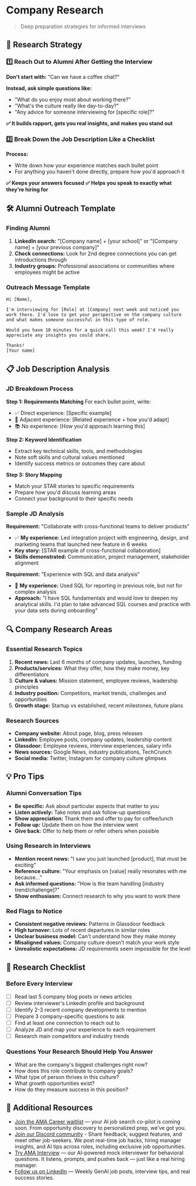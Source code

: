 # Company Research

> Deep preparation strategies for informed interviews

## 🎯 Research Strategy

### 1️⃣ Reach Out to Alumni After Getting the Interview

**Don't start with:** "Can we have a coffee chat?"

**Instead, ask simple questions like:**
- "What do you enjoy most about working there?"
- "What's the culture really like day-to-day?"
- "Any advice for someone interviewing for [specific role]?"

**✅ It builds rapport, gets you real insights, and makes you stand out**

### 2️⃣ Break Down the Job Description Like a Checklist

**Process:**
- Write down how your experience matches each bullet point
- For anything you haven't done directly, prepare how you'd approach it

**✅ Keeps your answers focused**
**✅ Helps you speak to exactly what they're hiring for**

## 🛠 Alumni Outreach Template

### Finding Alumni
1. **LinkedIn search:** "[Company name] + [your school]" or "[Company name] + [your previous company]"
2. **Check connections:** Look for 2nd degree connections you can get introductions through
3. **Industry groups:** Professional associations or communities where employees might be active

### Outreach Message Template
```
Hi [Name],

I'm interviewing for [Role] at [Company] next week and noticed you work there. I'd love to get your perspective on the company culture and what makes someone successful in this type of role.

Would you have 10 minutes for a quick call this week? I'd really appreciate any insights you could share.

Thanks!
[Your name]
```

## 📋 Job Description Analysis

### JD Breakdown Process

**Step 1: Requirements Matching**
For each bullet point, write:
- ✅ Direct experience: [Specific example]
- 🔄 Adjacent experience: [Related experience + how you'd adapt]
- 📚 No experience: [How you'd approach learning this]

**Step 2: Keyword Identification**
- Extract key technical skills, tools, and methodologies
- Note soft skills and cultural values mentioned
- Identify success metrics or outcomes they care about

**Step 3: Story Mapping**
- Match your STAR stories to specific requirements
- Prepare how you'd discuss learning areas
- Connect your background to their specific needs

### Sample JD Analysis

**Requirement:** "Collaborate with cross-functional teams to deliver products"
- ✅ **My experience:** Led integration project with engineering, design, and marketing teams that launched new feature in 6 weeks
- **Key story:** [STAR example of cross-functional collaboration]
- **Skills demonstrated:** Communication, project management, stakeholder alignment

**Requirement:** "Experience with SQL and data analysis"
- 🔄 **My experience:** Used SQL for reporting in previous role, but not for complex analysis
- **Approach:** "I have SQL fundamentals and would love to deepen my analytical skills. I'd plan to take advanced SQL courses and practice with your data sets during onboarding"

## 🔍 Company Research Areas

### Essential Research Topics
1. **Recent news:** Last 6 months of company updates, launches, funding
2. **Products/services:** What they offer, how they make money, key differentiators
3. **Culture & values:** Mission statement, employee reviews, leadership principles
4. **Industry position:** Competitors, market trends, challenges and opportunities
5. **Growth stage:** Startup vs established, recent milestones, future plans

### Research Sources
- **Company website:** About page, blog, press releases
- **LinkedIn:** Employee posts, company updates, leadership content
- **Glassdoor:** Employee reviews, interview experiences, salary info
- **News sources:** Google News, industry publications, TechCrunch
- **Social media:** Twitter, Instagram for company culture glimpses

## 💡 Pro Tips

### Alumni Conversation Tips
- **Be specific:** Ask about particular aspects that matter to you
- **Listen actively:** Take notes and ask follow-up questions
- **Show appreciation:** Thank them and offer to pay for coffee/lunch
- **Follow up:** Update them on how the interview went
- **Give back:** Offer to help them or refer others when possible

### Using Research in Interviews
- **Mention recent news:** "I saw you just launched [product], that must be exciting"
- **Reference culture:** "Your emphasis on [value] really resonates with me because..."
- **Ask informed questions:** "How is the team handling [industry trend/challenge]?"
- **Show enthusiasm:** Connect research to why you want to work there

### Red Flags to Notice
- **Consistent negative reviews:** Patterns in Glassdoor feedback
- **High turnover:** Lots of recent departures in similar roles
- **Unclear business model:** Can't understand how they make money
- **Misaligned values:** Company culture doesn't match your work style
- **Unrealistic expectations:** JD requirements seem impossible for the level

## 🎪 Research Checklist

### Before Every Interview
- [ ] Read last 5 company blog posts or news articles
- [ ] Review interviewer's LinkedIn profile and background
- [ ] Identify 2-3 recent company developments to mention
- [ ] Prepare 3 company-specific questions to ask
- [ ] Find at least one connection to reach out to
- [ ] Analyze JD and map your experience to each requirement
- [ ] Research main competitors and industry trends

### Questions Your Research Should Help You Answer
- What are the company's biggest challenges right now?
- How does this role contribute to company goals?
- What type of person thrives in this culture?
- What growth opportunities exist?
- How do they measure success in this position?

## 🔗 Additional Resources

- [Join the AMA Career waitlist](https://amacareer.ai/) — your AI job search co-pilot is coming soon. From opportunity discovery to personalized prep, we’ve got you.
- [Join our Discord community](https://discord.gg/b48Cy828eN) - Share feedback, suggest features, and meet other job-seekers. We post real-time job hacks, hiring manager insights, and AI tips across roles, including exclusive job opportunities.
- [Try AMA Interview](https://www.amainterview.ai) — our AI-powered mock interviewer for behavioral questions. It listens, prompts, and pushes back — just like a real hiring manager.
- [Follow us on LinkedIn](https://www.linkedin.com/company/ama-career/) — Weekly GenAI job posts, interview tips, and real success stories.
